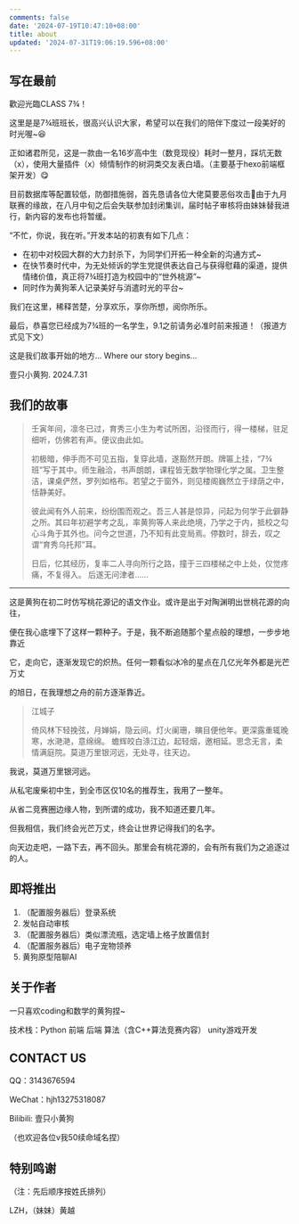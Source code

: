 ```yaml
---
comments: false
date: '2024-07-19T10:47:10+08:00'
title: about
updated: '2024-07-31T19:06:19.596+08:00'
---
```

## 写在最前

歡迎光臨CLASS 7¾！

这里是是7¾班班长，很高兴认识大家，希望可以在我们的陪伴下度过一段美好的时光喔~😆

正如诸君所见，这是一款由一名16岁高中生（数竞现役）耗时一整月，踩坑无数（x），使用大量插件（x）倾情制作的树洞类交友表白墙。（主要基于hexo前端框架开发）😋

目前数据库等配置较低，防御措施弱，首先恳请各位大佬莫要恶俗攻击🤗由于九月联赛的缘故，在八月中旬之后会失联参加封闭集训，届时帖子审核将由妹妹替我进行，新内容的发布也将暂缓。

“不忙，你说，我在听。”开发本站的初衷有如下几点：

* 在初中对校园大群的大力封杀下，为同学们开拓一种全新的沟通方式~
* 在快节奏时代中，为无处倾诉的学生党提供表达自己与获得慰藉的渠道，提供情绪价值，真正将7¾班打造为校园中的“世外桃源”~
* 同时作为黄狗苯人记录美好与消遣时光的平台~

我们在这里，稀释苦楚，分享欢乐，享你所想，阅你所乐。

最后，恭喜您已经成为7¾班的一名学生，9.1之前请务必准时前来报道！（报道方式见下文）

这是我们故事开始的地方...
Where our story begins...

壹只小黄狗.
2024.7.31

## 我们的故事

> 壬寅年间，凛冬已过，育秀三小生为考试所困，沿径而行，得一楼梯，驻足细听，仿佛若有声。便议由此如。
>
> 初极暗，伸手而不可见五指，复穿此墙，遂豁然开朗。牌匾上挂，“7¾班”写于其中。师生融洽，书声朗朗，课程皆无数学物理化学之属。卫生整洁，课桌俨然，罗列如格布。若望之于窗外，则见楼阁巍然立于绿荫之中，恬静美好。
>
> 彼此闻有外人前来，纷纷围而观之。吾三人甚是惊异，问起为何学于此僻静之所。其曰年初避学考之乱，率黄狗等人来此绝境，乃学之于内，抵校之勾心斗角于其外也。问今之世道，乃不知有此变局焉。停数时，辞去，叹之谓“育秀乌托邦”耳。
>
> 日后，忆其经历，复率二人寻向所行之路，撞于三四楼梯之中上处，仅觉疼痛，不复得入。
> 后遂无问津者......

---

这是黄狗在初二时仿写桃花源记的语文作业。或许是出于对陶渊明出世桃花源的向往，

便在我心底埋下了这样一颗种子。于是，我不断追随那个星点般的理想，一步步地靠近

它，走向它，逐渐发现它的炽热。任何一颗看似冰冷的星点在几亿光年外都是光芒万丈

的旭日，在我理想之舟的前方逐渐靠近。


> 江城子
>
> 倚风林下轻挽弦，月婵娟，隐云间。灯火阑珊，瞚目便他年。更深露重辄晚寒，水滟滟，意绵绵。
> 蟾辉皎白涤江边，起轻烟，邀相延。思念无言，柔情满庭院。莫道万里银河远，无处寻，往天边。


我说，莫道万里银河远。

从私宅废柴初中生，到全市区仅10名的推荐生，我用了一整年。

从省二竞赛圈边缘人物，到所谓的成功，我不知道还要几年。

但我相信，我们终会光芒万丈，终会让世界记得我们的名字。

向天边走吧，一路下去，再不回头。那里会有桃花源的，会有所有我们为之追逐过的人。


## 即将推出

1. （配置服务器后）登录系统
2. 发帖自动审核
3. （配置服务器后）类似漂流瓶，选定墙上格子放置信封
4. （配置服务器后）电子宠物领养
5. 黄狗原型陪聊AI




## 关于作者

一只喜欢coding和数学的黄狗捏~

技术栈：Python 前端 后端 算法（含C++算法竞赛内容） unity游戏开发

## CONTACT US

QQ：3143676594

WeChat：hjh13275318087

Bilibili:   壹只小黄狗

（也欢迎各位v我50续命域名捏）

## 特别鸣谢

（注：先后顺序按姓氏排列）

LZH，（妹妹）黄越
